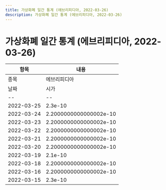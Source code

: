 ```yaml
---
title: 가상화폐 일간 통계 (에브리피디아, 2022-03-26)
description: 가상화폐 일간 통계 (에브리피디아, 2022-03-26)
---
```


가상화폐 일간 통계 (에브리피디아, 2022-03-26)
===

|항목|내용|
|--|--|
|종목|에브리피디아||마켓|BTC-IQ||종류|일 단위 캔들||기간|2022-03-15T09:00:00 - 2022-03-25T09:00:00|
|날짜|시가|저가|고가|종가|비고|
|--|--|--|--|--|--|
|2022-03-25|2.3e-10|2.1e-10|2.3e-10|2.1e-10|    |
|2022-03-24|2.2000000000000002e-10|2.1e-10|2.3e-10|2.1e-10|    |
|2022-03-23|2.2000000000000002e-10|2.1e-10|2.3e-10|2.3e-10|    |
|2022-03-22|2.2000000000000002e-10|2.2000000000000002e-10|2.3e-10|2.3e-10|    |
|2022-03-21|2.2000000000000002e-10|2.1e-10|2.3e-10|2.2000000000000002e-10|    |
|2022-03-20|2.2000000000000002e-10|2.2000000000000002e-10|2.3e-10|2.2000000000000002e-10|    |
|2022-03-19|2.1e-10|2.1e-10|2.2000000000000002e-10|2.2000000000000002e-10|    |
|2022-03-18|2.2000000000000002e-10|2.2000000000000002e-10|2.2000000000000002e-10|2.2000000000000002e-10|    |
|2022-03-16|2.2000000000000002e-10|2.1e-10|2.2000000000000002e-10|2.1e-10|    |
|2022-03-15|2.3e-10|2.2000000000000002e-10|2.3e-10|2.2000000000000002e-10|    |
